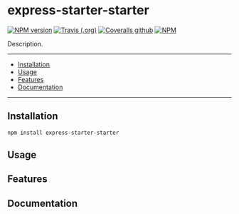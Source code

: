 # express-starter-starter

[![NPM version](https://img.shields.io/npm/v/express-starter-starter.svg?style=flat-square)](https://www.npmjs.com/package/express-starter-starter)
[![Travis (.org)](https://img.shields.io/travis/com/linhntaim/express-starter-starter?style=flat-square)](https://app.travis-ci.com/github/linhntaim/express-starter-starter)
[![Coveralls github](https://img.shields.io/coveralls/github/linhntaim/express-starter-starter?style=flat-square)](https://coveralls.io/github/linhntaim/express-starter-starter)
[![NPM](https://img.shields.io/npm/l/express-starter-starter?style=flat-square)](https://github.com/linhntaim/express-starter-starter/blob/master/LICENSE)

Description.

---

- [Installation](#installation)
- [Usage](#usage)
- [Features](#features)
- [Documentation](#documentation)

---

## Installation

```bash
npm install express-starter-starter
```

## Usage

## Features

## Documentation

